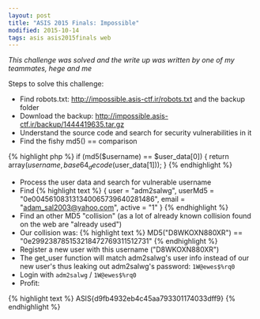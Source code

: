 ```yaml
---
layout: post
title: "ASIS 2015 Finals: Impossible"
modified: 2015-10-14
tags: asis asis2015finals web
---
```


*This challenge was solved and the write up was written by one of my teammates, hege and me*  

Steps to solve this challenge:

 - Find robots.txt: <http://impossible.asis-ctf.ir/robots.txt> and the backup folder
 - Download the backup: <http://impossible.asis-ctf.ir/backup/1444419635.tar.gz>
 - Understand the source code and search for security vulnerabilities in it
 - Find the fishy md5() == comparison
 
{% highlight php %}
if (md5($username) == $user_data[0]) {
    return array($username, base64_decode($user_data[1])); 
}
{% endhighlight %}

 - Process the user data and search for vulnerable username
 - Find 
{% highlight text %}
{ user = "adm2salwg", userMd5 = "0e004561083131340065739640281486", email = "adam_sal2003@yahoo.com", active = "1" }
{% endhighlight %} 
 - Find an other MD5 "collision" (as a lot of already known collision found on the web are "already used")
 - Our collision was: 
{% highlight text %}
MD5("D8WKOXN880XR") == "0e299238785153218472769311512731"
{% endhighlight %} 
 - Register a new user with this username ("D8WKOXN880XR")
 - The get_user function will match adm2salwg's user info instead of our new user's thus leaking out adm2salwg's password: ```1W@ewes$%rq0```
 - Login with ```adm2salwg``` / ```1W@ewes$%rq0```
 - Profit:
 
{% highlight text %}
ASIS{d9fb4932eb4c45aa793301174033dff9}
{% endhighlight %}